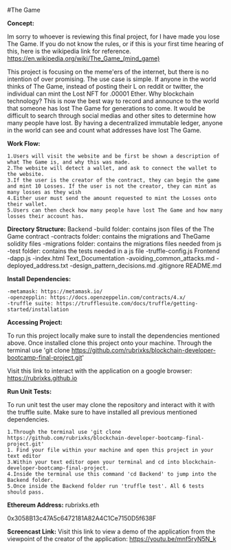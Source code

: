 #The Game

**Concept:**

Im sorry to whoever is reviewing this final project, for I have made you lose The Game.
If you do not know the rules, or if this is your first time hearing of this, here is the wikipedia link for reference.
https://en.wikipedia.org/wiki/The_Game_(mind_game)


This project is focusing on the meme'ers of the internet, but there is no intention of over promising.
The use case is simple. If anyone in the world thinks of The Game, instead of posting their L on reddit or twitter,
the individual can mint the Lost NFT for .00001 Ether.
Why blockchain technology? This is now the best way to record and announce to the world that someone has lost The Game for generations to come.
It would be difficult to search through social medias and other sites to determine how many people have lost. 
By having a decentralized immutable ledger, anyone in the world can see and count what addresses have lost The Game.

**Work Flow:**

	1.Users will visit the website and be first be shown a description of what The Game is, and why this was made. 
	2.The website will detect a wallet, and ask to connect the wallet to the website.
	3.If the user is the creator of the contract, they can begin the game and mint 10 Losses. If the user is not the creator, they can mint as many losses as they wish
	4.Either user must send the amount requested to mint the Losses onto their wallet.
	5.Users can then check how many people have lost The Game and how many losses their account has.

**Directory Structure:**
	Backend
        -build folder: contains json files of the The Game contract
        -contracts folder: contains the migrations and TheGame solidity files
        -migrations folder: contains the migrations files needed from js
        -test folder: contains the tests needed in a js file
        -truffle-config.js
	Frontend
        -dapp.js
        -index.html
	Text_Documentation
        -avoiding_common_attacks.md
        -deployed_address.txt
        -design_pattern_decisions.md
	.gitignore
	README.md

**Install Dependencies:**

	-metamask: https://metamask.io/
	-openzepplin: https://docs.openzeppelin.com/contracts/4.x/
	-truffle suite: https://trufflesuite.com/docs/truffle/getting-started/installation

**Accessing Project:**

To run this project locally make sure to install the dependencies mentioned above. Once installed clone this project onto your machine. Through the terminal use 'git clone https://github.com/rubrixks/blockchain-developer-bootcamp-final-project.git'


Visit this link to interact with the application on a google browser: https://rubrixks.github.io




**Run Unit Tests:**

To run unit test the user may clone the repository and interact with it with the truffle suite. Make sure to have installed all previous mentioned dependencies.

    1.Through the terminal use 'git clone https://github.com/rubrixks/blockchain-developer-bootcamp-final-project.git'
    1. Find your file within your machine and open this project in your text editor
    3.Within your text editor open your terminal and cd into blockchain-developer-bootcamp-final-project.
    4.Inside the terminal use this command 'cd Backend' to jump into the Backend folder.
    5.Once inside the Backend folder run 'truffle test'. All 6 tests should pass.


**Ethereum Address:**
rubrixks.eth

0x3058B13c47A5c6472181A82A4C1Ce7150D5f638F

**Screencast Link:**
Visit this link to view a demo of the application from the viewpoint of the creator of the application:
https://youtu.be/mnf5ryN5N_k
